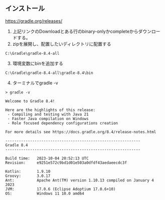 ## インストール

https://gradle.org/releases/

1. 上記リンクのDownloadとある行のbinary-onlyかcompleteからダウンロードする。
2. zipを展開し、配置したいディレクトリに配置する

```
C:\Gradle\gradle-8.4-all
```

3. 環境変数にbinを追加する

```
C:\Gradle\gradle-8.4-all\gradle-8.4\bin
```

4. ターミナルでgradle -v
```
> gradle -v

Welcome to Gradle 8.4!

Here are the highlights of this release:
 - Compiling and testing with Java 21
 - Faster Java compilation on Windows
 - Role focused dependency configurations creation

For more details see https://docs.gradle.org/8.4/release-notes.html

------------------------------------------------------------
Gradle 8.4
------------------------------------------------------------

Build time:   2023-10-04 20:52:13 UTC
Revision:     e9251e572c9bd1d01e503a0dfdf43aedaeecdc3f

Kotlin:       1.9.10
Groovy:       3.0.17
Ant:          Apache Ant(TM) version 1.10.13 compiled on January 4 2023
JVM:          17.0.6 (Eclipse Adoptium 17.0.6+10)
OS:           Windows 11 10.0 amd64
```
